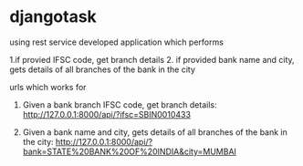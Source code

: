 # djangotask
using rest service  developed application  which performs

1.if provied IFSC code, get branch details
2. if provided bank name and city, gets details of all branches of the bank in the city



urls which works for
1. Given a bank branch IFSC code, get branch details: 
http://127.0.0.1:8000/api/?ifsc=SBIN0010433

2. Given a bank name and city, gets details of all branches of the bank in the city:
http://127.0.0.1:8000/api/?bank=STATE%20BANK%20OF%20INDIA&city=MUMBAI
